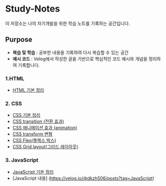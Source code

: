# Study-Notes 

이 저장소는 나의 자기개발을 위한 학습 노트를 기록하는 공간입니다.

## Purpose

- **복습 및 학습** : 공부한 내용을 기록하여 다시 복습할 수 있는 공간
- **예시 코드** : Velog에서 작성한 글을 기반으로 핵심적인 코드 예시와 개념을 정리하여 기록합니다. 



### 1.HTML 

- [HTML 기본 정리](https://velog.io/@dkzh506/HTML-%EA%B8%B0%EB%B3%B8-%EC%A0%95%EB%A6%AC)

### 2. CSS

- [CSS 기본 정리](https://velog.io/@dkzh506/CSS-%EA%B8%B0%EB%B3%B8-%EC%A0%95%EB%A6%AC)
- [CSS transition (전환 효과)](https://velog.io/@dkzh506/CSS-transition%EC%A0%84%ED%99%98-%ED%9A%A8%EA%B3%BC)
- [CSS 애니메이션 효과 (animation)](https://velog.io/@dkzh506/CSS-%EC%95%A0%EB%8B%88%EB%A9%94%EC%9D%B4%EC%85%98-%ED%9A%A8%EA%B3%BC-animation)
- [CSS transform 변형](https://velog.io/@dkzh506/transform-%EB%B3%80%ED%98%95)
- [CSS Flex(플렉스 박스)](https://velog.io/@dkzh506/Flex%ED%94%8C%EB%A0%89%EC%8A%A4-%EB%B0%95%EC%8A%A4)
- [CSS Grid layout(그리드 레이아웃)](https://velog.io/@dkzh506/Grid-layout%EA%B7%B8%EB%A6%AC%EB%93%9C-%EB%A0%88%EC%9D%B4%EC%95%84%EC%9B%83)

### 3. JavaScript

- [JavaScript 기본 정리](https://velog.io/@dkzh506/JavaScript-%EA%B8%B0%EB%B3%B8-%EC%A0%95%EB%A6%AC)
- [JavaScript 내용] (https://velog.io/@dkzh506/posts?tag=JavaScript)

